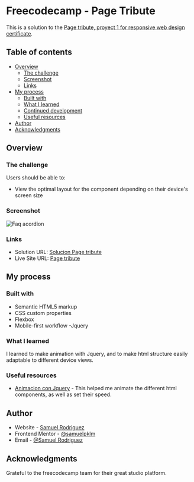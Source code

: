 # Freecodecamp - Page Tribute

This is a solution to the [Page tribute, proyect 1 for responsive web design certificate](https://www.freecodecamp.org/learn/responsive-web-design/responsive-web-design-projects/build-a-tribute-page). 

## Table of contents

- [Overview](#overview)
  - [The challenge](#the-challenge)
  - [Screenshot](#screenshot)
  - [Links](#links)
- [My process](#my-process)
  - [Built with](#built-with)
  - [What I learned](#what-i-learned)
  - [Continued development](#continued-development)
  - [Useful resources](#useful-resources)
- [Author](#author)
- [Acknowledgments](#acknowledgments)

## Overview

### The challenge

Users should be able to:

- View the optimal layout for the component depending on their device's screen size

### Screenshot

![Faq acordion](design./desktop-design.jpg)


### Links

- Solution URL: [Solucion Page tribute](https://github.com/samuelpklm/freecodecamp-Responsive_Web_Design/tree/main/Proyecto%201%20-%20Build%20a%20Tribute%20Page)
- Live Site URL: [Page tribute](https://glowing-druid-b887c6.netlify.app/)

## My process

### Built with

- Semantic HTML5 markup
- CSS custom properties
- Flexbox
- Mobile-first workflow
-Jquery


### What I learned

I learned to make animation with Jquery, and to make html structure easily adaptable to different device views.


### Useful resources

- [Animacion con Jquery](http://www.w3bai.com/es/jquery/jquery_animate.html) - This helped me animate the different html components, as well as set their speed.


## Author

- Website - [Samuel Rodriguez](https://github.com/samuelpklm)
- Frontend Mentor - [@samuelpklm](https://www.frontendmentor.io/profile/samuelpklm)
- Email - [@Samuel Rodriguez](samuelr76@gmail.com)

## Acknowledgments
Grateful to the freecodecamp team for their great studio platform.

